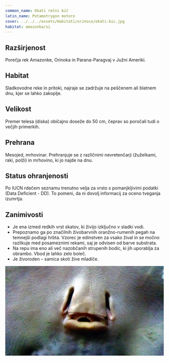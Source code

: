 ```yaml
---
common_name: Okati rečni bič
latin_name: Potamotrygon motoro
cover: ../../../assets/Habitati/orinoco/okati-bic.jpg
habitat: amazonka/si
---
```

## Razširjenost  
Porečja rek Amazonke, Orinoka in Parana-Paragvaj v Južni Ameriki.

## Habitat  
Sladkovodne reke in pritoki, najraje se zadržuje na peščenem ali blatnem dnu, kjer se lahko zakoplje.

## Velikost  
Premer telesa (diska) običajno doseže do 50 cm, čeprav so poročali tudi o večjih primerkih.

## Prehrana  
Mesojed, mrhovinar. Prehranjuje se z različnimi nevretenčarji (žuželkami, raki, polži) in mrhovino, ki jo najde na dnu.

## Status ohranjenosti  
Po IUCN rdečem seznamu trenutno velja za vrsto s pomanjkljivimi podatki (Data Deficient - DD). To pomeni, da ni dovolj informacij za oceno tveganja izumrtja.

## Zanimivosti  
- Je ena izmed redkih vrst skatov, ki živijo izključno v sladki vodi.  
- Prepoznamo ga po značilnih živobarvnih oranžno-rumenih pegah na temnejši podlagi hrbta. Vzorec je edinstven za vsako žival in se močno razlikuje med posameznimi rekami, saj je odvisen od barve substrata.  
- Na repu ima eno ali več nazobčanih strupenih bodic, ki jih uporablja za obrambo. Vbod je lahko zelo boleč.  
- Je živoroden – samica skoti žive mladiče.  

![bic-usta](../../../assets/Habitati/orinoco/bic-usta.jpg)

